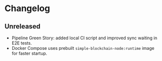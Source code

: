 # Changelog

## Unreleased
- Pipeline Green Story: added local CI script and improved sync waiting in E2E tests.
- Docker Compose uses prebuilt `simple-blockchain-node:runtime` image for faster startup.
